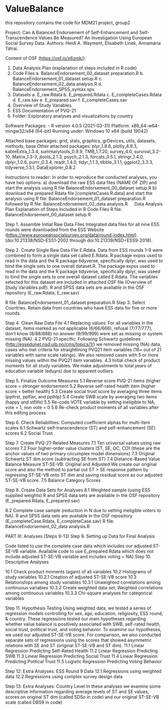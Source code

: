 # ValueBalance
this repository contains the code for MDM21 project, group2

Project: Can A Balanced Endorsement of Self-Enhancement and Self-Transcendence Values Be Measured? An Investigation Using European Social Survey Data. Authors: Heidi A. Wayment, Elisabeth Linek, Annamária Tátrai.

Content of OSF (https://osf.io/x6zmk/): 
1.	Data Analysis Plan (explanation of steps included in R code)
2.	Code Files
a.	BalanceEndorsement_00_dataset preparation.R
b.	BalanceEndorsement_01_dataset setup.R
c.	BalanceEndorsement_02_data analysis.R
d.	BalanceEndorsement_SPSS_syntax.sps
3.	Datasets
a.	E_raw.Rdata
b.	E_prepared.Rdata
c.	E_completeCases.Rdata
d.	E_raw.sav
e.	E_prepared.sav
f.	E_completeCases.sav
4.	Overview of Study Variables 
5.	ESS Documentation of PVQ-21
6.	Folder: Exploratory analyses and visualizations by country

Software Packages: -
R version 4.0.5 (2021-03-31)
Platform: x86_64-w64-mingw32/x64 (64-bit)
Running under: Windows 10 x64 (build 19042)

Attached base packages: grid, stats, graphics, grDevices, utils, datasets, methods, base 
Other attached packages: plyr_1.8.6, plotly_4.9.3, kableExtra_1.3.4, summarytools_0.9.9, TMB_1.7.20, survey_4.0, survival_3.2-10, Matrix_1.3-3, jtools_2.1.3, psych_2.1.3, forcats_0.5.1, stringr_1.4.0, dplyr_1.0.6, purrr_0.3.4, readr_1.4.0, tidyr_1.1.3, tibble_3.1.1, ggplot2_3.3.3, tidyverse_1.3.1, DataExplorer_0.8.2 


Instructions to reader:
In order to reproduce the conducted analyses, you have two options:
a)	download the raw ESS data files (NAME OF ZIP) and start the analysis using R file BalanceEndorsement_00_dataset setup.R 
b)	download the prepared Rdata file [completeCases R.data] and start the analysis using R file: BalanceEndorsement_01_dataset preparation.R followed by R file: BalanceEndorsement_02_data analysis.R
 
Data Analysis Plan
Explanation of Steps Included in R Code Files
R file: BalanceEndorsement_00_dataset setup.R	

Step 1. Assemble Initial Raw Data Files
Integrated data files for all nine ESS rounds were downloaded from the ESS Website (https://www.europeansocialsurvey.org/data/round-index.html). (doi:10.21338/NSD-ESS1-2002 through doi:10.21339/NSD=ESS9-2018).

Step 2. Create Single Raw Data File E.Rdata. 
Data from ESS rounds 1-9 were combined to form a single data set called E.Rdata. R package expss used to read in the data and the R package tidyverse, specifically dplyr, was used to bind the single sets to one overall dataset.R. The package expss used to read in the data and the R package tidyverse, specifically dplyr, was useed to bind the single sets to one overall dataset called E.Rdata. The variables selected for this dataset are included in attached OSF file (Overview of Study Variables.pdf). 
R and SPSS data sets are available in the OSF repository (E_raw.Rdata, E_raw.sav)

R file: BalanceEndorsement_01_dataset preparation.R
Step 3. Select Countries. Retain data from countries who have ESS data for five or more rounds.

Step 4. Clean Raw Data File
4.1 Replacing values: For all variables in the dataset, items marked as not applicable (6/66/666), refusal (7/77/777), don’t know (8/88/888) no answer (9/99/999) were set as missing or system missing (NA).
4.2 PVQ-21 specific: Following Schwartz guidelines (http://essedunet.nsd.uib.no/cms/topics/1/) we removed missing (NA) data, cases who met criteria for straightlining PVQ21 item variables (16+ out of 21 variables with same scale ratings). We also removed cases with 5 or more missing values within the PVQ21 item variables. 
4.3	Initial check of product moments for all study variables. We make adjustments to total years of education variable (eduyrs) due to apparent outliers. 

Step 5. Finalize Outcome Measures
5.1		Reverse score PVQ-21 items (higher score = stronger endorsement
5.2	Reverse self-rated health item (higher score = better health)
5.3 Create social trust score by averaging three items (ppltrst, pplfair, and pplhlp)
5.4 Create SWB scale by averaging two items (happy and stflife)
5.5 Re-code VOTE variable by setting ineligible to NA, vote = 1, non vote = 0
5.6 Re-check product moments of all variables after this editing process

Step 6. Check Reliabilities: Computed coefficient alphas for multi-item scales
6.1 Schwartz self-transcendence (ST) and self-enhancement (SE) scores
6.2	Social Trust

Step 7. Create PVQ-21-Related Measures
7.1	Ten universal values using raw scores
7.2 	Four higher-order value clusters (ST, SE, OC, CO) (these are the anchor values of two primary circumplex model dimensions)
7.3	Original Schwartz ST dim score (subtracting SE from ST)
7.4	Distance-Based Value Balance Measure ST-SE-VB: Original and Adjusted
We create our original score and also the method to partial out ST > SE response pattern by regressing ST-SE-VB onto ST dim and saving residual score as our adjusted ST-SE-VB score.
7.5	Balance Category Scores

Step 8. Create Data Sets for Analyses
8.1 Weighted sample (using ESS supplied weights)
R and SPSS data sets are available in the OSF repository (E_prepared.Rdata, E_prepared.sav)

8.2 Complete case sample (reduction in N due to setting ineligible voters to NA). 
R and SPSS data sets are available in the OSF repository (E_completeCase.Rdata, E_completeCase.sav)
R file: BalanceEndorsement_02_data analysis.R

PART III: Analyses (Steps 9-13)
Step 9. Setting up Data for Final Analysis

Code listed to use the complete case data which includes our adjusted ST-SE-VB variable.
Available code to use E_prepared.Rdata which does not include adjusted ST-SE-VB variable and includes voting = NA)
Step 10. Descriptive Analyses

10.1 	Check product moments (again) of all variables
10.2	Histograms of study variables
	10.2.1	Creation of adjusted ST-SE-VB score
10.3	Relationships among study variables
	10.3.1 	Unweighted correlations among continuous variables
	10.3.2	Create weighted data set; Weighted correlations among continuous variables
	10.3.3	Chi-square analyses for categorical variables

Step 11. Hypothesis Testing
Using weighted data, we tested a series of regression models controlling for sex, age, education, religiosity, ESS round, & country. These regressions tested our main hypotheses regarding whether value balance is positively associated with SWB, self-rated health, social trust, political trust, and voting behavior. To examine our hypotheses, we used our adjusted ST-SE-VB score. For comparison, we also conducted separate sets of regressions using the scores that showed asymmetric relations with SE and ST (original ST-SE-VB and ST dim). 
11.1	Linear Regression Predicting Self-Rated Health
11.2	Linear Regression Predicting SWB
11.3	Linear Regression Predicting Social Trust
11.4	Linear Regression Predicting Political Trust
11.5	Logistic Regression Predicting Voting Behavior

Step 12: Extra Analyses: ESS Round 9 Data
12.1	Regressions using weighted data
12.2	Regressions using complex survey design data

Step 13: Extra Analyses: Country Level
In these analyses we examine some descriptive information regarding average levels of ST and SE values, scores on original ST dim (called SDSo in code) and our original ST-SE-VB scale (called DBS9 in code)

